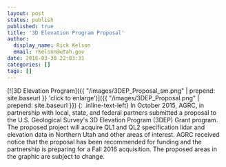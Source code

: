 ```yaml
---
layout: post
status: publish
published: true
title: '3D Elevation Program Proposal'
author:
  display_name: Rick Kelson
  email: rkelson@utah.gov
date: 2016-03-30 22:03:31
categories: []
tags: []
---
```


[![3D Elevation Program]({{ "/images/3DEP_Proposal_sm.png" | prepend: site.baseurl }} 'click to enlarge')]({{ "/images/3DEP_Proposal.png" | prepend: site.baseurl }})
{: .inline-text-left}
In October 2015, AGRC, in partnership with local, state, and federal partners submitted a proposal to the U.S. Geological Survey's 3D Elevation Program (3DEP) Grant program. The proposed project will acquire QL1 and QL2 specification lidar and elevation data in Northern Utah and other areas of interest. AGRC received notice that the proposal has been recommended for funding and the partnership is preparing for a Fall 2016 acquisition. The proposed areas in the graphic are subject to change.
